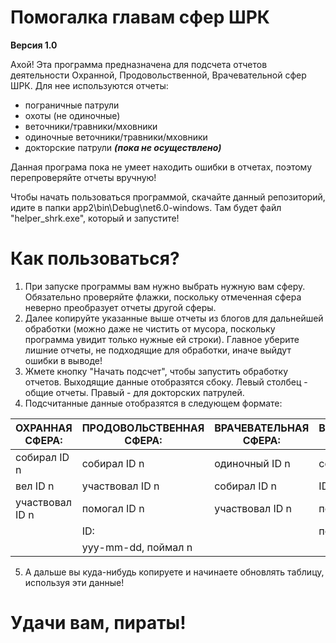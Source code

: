 # Помогалка главам сфер ШРК
<b>Версия 1.0</b>

Ахой! Эта программа предназначена для подсчета отчетов деятельности Охранной, Продовольственной, Врачевательной сфер ШРК. Для нее используются отчеты:
- пограничные патрули
- охоты (не одиночные)
- веточники/травники/мховники
- одиночные веточники/травники/мховники
- докторские патрули <i><b>(пока не осуществлено)</b></i>

Данная програма пока не умеет находить ошибки в отчетах, поэтому перепроверяйте отчеты вручную!

Чтобы начать пользоваться программой, скачайте данный репозиторий, идите в папки app2\bin\Debug\net6.0-windows. Там будет файл "helper_shrk.exe", который и запустите!

# Как пользоваться?
1. При запуске программы вам нужно выбрать нужную вам сферу. Обязательно проверяйте флажки, поскольку отмеченная сфера неверно преобразует отчеты другой сферы.
2. Далее копируйте указанные выше отчеты из блогов для дальнейшей обработки (можно даже не чистить от мусора, поскольку программа увидит только нужные ей строки). Главное уберите лишние отчеты, не подходящие для обработки, иначе выйдут ошибки в выводе!
3. Жмете кнопку "Начать подсчет", чтобы запустить обработку отчетов. Выходящие данные отобразятся сбоку. Левый столбец - общие отчеты. Правый - для докторских патрулей.
4. Подсчитанные данные отобразятся в следующем формате:

| ОХРАННАЯ СФЕРА:  | ПРОДОВОЛЬСТВЕННАЯ СФЕРА: | ВРАЧЕВАТЕЛЬНАЯ СФЕРА: | ВРАЧЕВАТЕЛЬНАЯ СФЕРА: |
| ------------- | ------------- | ------------- | ------------- |
| собирал ID n  | собирал ID n  | одиночный ID n  | собирал ID n  |
| вел ID n  | участвовал ID n | собирал ID n  | ID: |
| участвовал ID n  | помогал ID n  |  участвовал ID n  | поймано n мыши |
|  | ID:  |  | помогал ID n |
|   | yyy-mm-dd, поймал n  |   |  |

5. А дальше вы куда-нибудь копируете и начинаете обновлять таблицу, используя эти данные!

# Удачи вам, пираты!
